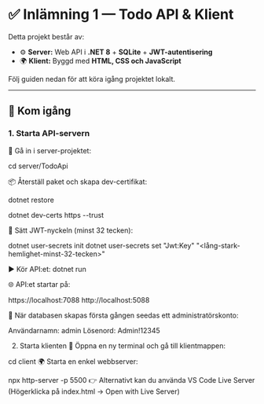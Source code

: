 # ✅ Inlämning 1 — Todo API & Klient

Detta projekt består av:  
- ⚙️ **Server:** Web API i **.NET 8** + **SQLite** + **JWT-autentisering**  
- 🌍 **Klient:** Byggd med **HTML, CSS och JavaScript**  

Följ guiden nedan för att köra igång projektet lokalt.  

---

## 🚀 Kom igång

### 1. Starta API-servern

📂 Gå in i server-projektet: 

cd server/TodoApi

📦 Återställ paket och skapa dev-certifikat:

dotnet restore

dotnet dev-certs https --trust

🔑 Sätt JWT-nyckeln (minst 32 tecken):

dotnet user-secrets init
dotnet user-secrets set "Jwt:Key" "<lång-stark-hemlighet-minst-32-tecken>"

▶️ Kör API:et: dotnet run

🌐 API:et startar på:

https://localhost:7088
http://localhost:5088

👤 När databasen skapas första gången seedas ett administratörskonto:

Användarnamn: admin
Lösenord: Admin!12345

2. Starta klienten
📂 Öppna en ny terminal och gå till klientmappen:

cd client
🌍 Starta en enkel webbserver:

npx http-server -p 5500
👉 Alternativt kan du använda VS Code Live Server
(Högerklicka på index.html → Open with Live Server)
